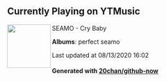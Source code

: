 ## Currently Playing on YTMusic

[<img align="left" width="100" src="https://lh3.googleusercontent.com/--hvc82l9JGuKZsfkUGdvm0oQXMKFELdHLYTyogLUSrDa2ewwuIiKfQOc8uWRVvF284pY7NAKI0oXZ_1nA">](https://music.youtube.com/channel/UCyXWIu5C_xktLYqHHeGTJ1Q)

SEAMO - Cry Baby

**Albums**: perfect seamo

Last updated at 08/13/2020 16:02

#### Generated with [20chan/github-now](https://github.com/20chan/github-now)


<!--
**20chan/20chan** is a ✨ _special_ ✨ repository because its `README.md` (this file) appears on your GitHub profile.

Here are some ideas to get you started:

- 🔭 I’m currently working on ...
- 🌱 I’m currently learning ...
- 👯 I’m looking to collaborate on ...
- 🤔 I’m looking for help with ...
- 💬 Ask me about ...
- 📫 How to reach me: ...
- 😄 Pronouns: ...
- ⚡ Fun fact: ...
-->
